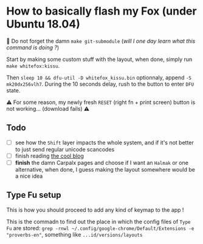# How to basically flash my Fox (under Ubuntu 18.04)

👿 Do not forget the damn `make git-submodule` (_will I one day learn what this command is doing ?_)

Start by making some custom stuff with the layout, when done, simply run `make whitefox:kissu`.

Then `sleep 10 && dfu-util -D whitefox_kissu.bin` optionnaly, append `-S mk20dx256vlh7`. During the 10 seconds delay, rush to the button to enter `DFU` state.

⚠️ For some reason, my newly fresh `RESET` (right fn + print screen) button is not working... (download fails) ⚠️

Todo
---
- [ ] see how the `Shift` layer impacts the whole system, and if it's not better to just send regular unicode scancodes
- [ ] finish reading [the cool blog](https://thomasbaart.nl/category/mechanical-keyboards/firmware/qmk/qmk-basics/)
- [ ] **finish** the damn Carpalx pages and choose if I want an `Halmak` or one alternative, when done, I guess making the layout somewhere would be a nice idea

## Type Fu setup
This is how you should proceed to add any kind of keymap to the app !

This is the commadn to find out the place in which the config files of `Type Fu` are stored: `grep -rnwl ~/.config/google-chrome/Default/Extensions -e "proverbs-en"`, something like `...id/versions/layouts`
